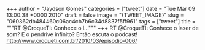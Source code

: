
+++
author = "Jaydson Gomes"
categories = ["tweet"]
date = "Tue Mar 09 13:00:38 +0000 2010"
draft = false
image = "{TWEET_IMAGE}"
slug = "060362db484460c06ac4cb7b6c34d8837f5ff961"
tags = ["tweet"]
title = """RT @CroqueTI: Conhece o l..."""
+++
RT @CroqueTI: Conhece o laser de som? E o pendrive infinito? Então escuta o podcast! http://www.croqueti.com.br/2010/03/episodio-006/
